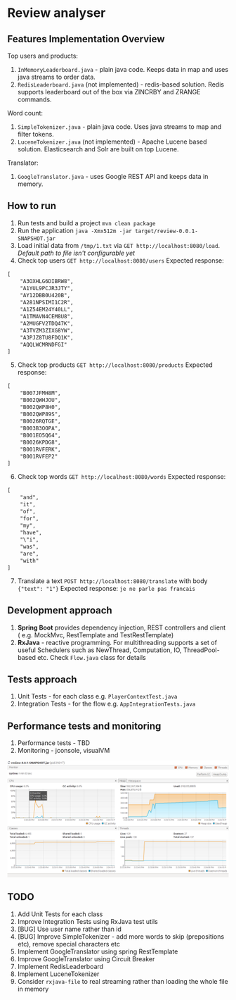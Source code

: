 # Review analyser

## Features Implementation Overview

Top users and products:
1. `InMemoryLeaderboard.java` - plain java code. Keeps data in map and uses java streams to order data.
1. `RedisLeaderboard.java` (not implemented) - redis-based solution. Redis supports leaderboard out of the box via ZINCRBY and ZRANGE commands.

Word count:
1. `SimpleTokenizer.java` - plain java code. Uses java streams to map and filter tokens.
1. `LuceneTokenizer.java` (not implemented) - Apache Lucene based solution. Elasticsearch and Solr are built on top Lucene.

Translator:
1. `GoogleTranslator.java` - uses Google REST API and keeps data in memory.

## How to run

1. Run tests and build a project `mvn clean package`
1. Run the application `java -Xmx512m -jar target/review-0.0.1-SNAPSHOT.jar`
1. Load initial data from `/tmp/1.txt` via `GET http://localhost:8080/load`. *Default path to file isn't configurable yet*
1. Check top users `GET http://localhost:8080/users`
Expected response:
```
[
    "A3OXHLG6DIBRW8",
    "A1YUL9PCJR3JTY",
    "AY12DBB0U420B",
    "A281NPSIMI1C2R",
    "A1Z54EM24Y40LL",
    "A1TMAVN4CEM8U8",
    "A2MUGFV2TDQ47K",
    "A3TVZM3ZIXG8YW",
    "A3PJZ8TU8FDQ1K",
    "AQQLWCMRNDFGI"
]
```
5. Check top products `GET http://localhost:8080/products`
Expected response:
```
[
    "B007JFMH8M",
    "B002QWHJOU",
    "B002QWP8H0",
    "B002QWP89S",
    "B0026RQTGE",
    "B003B3OOPA",
    "B001EO5Q64",
    "B0026KPDG8",
    "B001RVFERK",
    "B001RVFEP2"
]
```
6. Check top words `GET http://localhost:8080/words`
Expected response:
```
[
    "and",
    "it",
    "of",
    "for",
    "my",
    "have",
    "\"i",
    "was",
    "are",
    "with"
]
```
7. Translate a text `POST http://localhost:8080/translate` with body `{"text": "1"}`
Expected response: `je ne parle pas francais`

## Development approach

1. **Spring Boot** provides dependency injection, REST controllers and client ( e.g. MockMvc, RestTemplate and TestRestTemplate)
1. **RxJava** - reactive programming. For multithreading supports a set of useful Schedulers such as NewThread, Computation, IO, ThreadPool-based etc. Check `Flow.java` class for details

## Tests approach

1. Unit Tests - for each class e.g. `PlayerContextTest.java`
1. Integration Tests - for the flow e.g. `AppIntegrationTests.java`

## Performance tests and monitoring

1. Performance tests - TBD
1. Monitoring - jconsole, visualVM

![visualVM](/wiki/1.png)


## TODO 
1. Add Unit Tests for each class
1. Improve Integration Tests using RxJava test utils
1. [BUG] Use user name rather than id
1. [BUG] Improve SimpleTokenizer - add more words to skip (prepositions etc), remove special characters etc
1. Implement GoogleTranslator using spring RestTemplate
1. Improve GoogleTranslator using Circuit Breaker
1. Implement RedisLeaderboard
1. Implement LuceneTokenizer
1. Consider `rxjava-file` to real streaming rather than loading the whole file in memory
